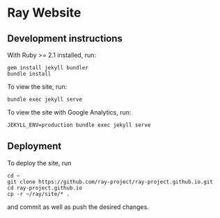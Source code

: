 # Ray Website

## Development instructions

With Ruby >= 2.1 installed, run:

```
gem install jekyll bundler
bundle install
```

To view the site, run:

```
bundle exec jekyll serve
```

To view the site with Google Analytics, run:

```
JEKYLL_ENV=production bundle exec jekyll serve
```

## Deployment

To deploy the site, run

```
cd ~
git clone https://github.com/ray-project/ray-project.github.io.git
cd ray-project.github.io
cp -r ~/ray/site/* .
```

and commit as well as push the desired changes.
